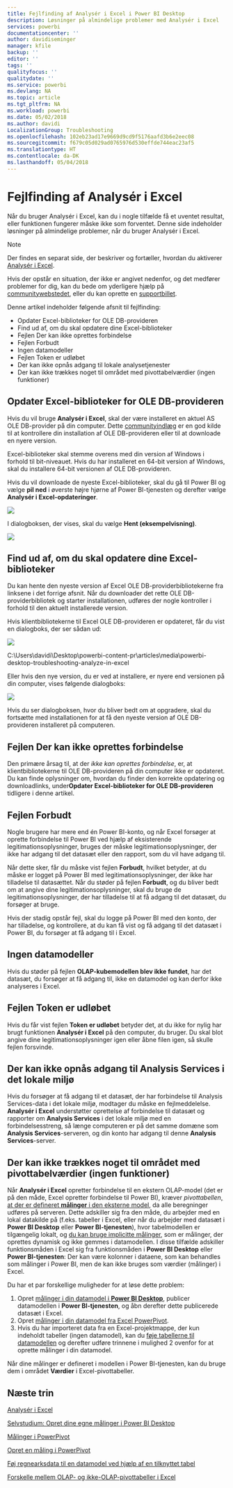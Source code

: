 ```yaml
---
title: Fejlfinding af Analysér i Excel i Power BI Desktop
description: Løsninger på almindelige problemer med Analysér i Excel
services: powerbi
documentationcenter: ''
author: davidiseminger
manager: kfile
backup: ''
editor: ''
tags: ''
qualityfocus: ''
qualitydate: ''
ms.service: powerbi
ms.devlang: NA
ms.topic: article
ms.tgt_pltfrm: NA
ms.workload: powerbi
ms.date: 05/02/2018
ms.author: davidi
LocalizationGroup: Troubleshooting
ms.openlocfilehash: 102eb23ad17e9669d9cd9f5176aafd3b6e2eec08
ms.sourcegitcommit: f679c05d029ad0765976d530effde744eac23af5
ms.translationtype: HT
ms.contentlocale: da-DK
ms.lasthandoff: 05/04/2018
---
```

# <a name="troubleshooting-analyze-in-excel"></a>Fejlfinding af Analysér i Excel
Når du bruger Analysér i Excel, kan du i nogle tilfælde få et uventet resultat, eller funktionen fungerer måske ikke som forventet. Denne side indeholder løsninger på almindelige problemer, når du bruger Analysér i Excel.

> [!NOTE]
> Der findes en separat side, der beskriver og fortæller, hvordan du aktiverer [Analysér i Excel](service-analyze-in-excel.md).
> 
> Hvis der opstår en situation, der ikke er angivet nedenfor, og det medfører problemer for dig, kan du bede om yderligere hjælp på [communitywebstedet](http://community.powerbi.com/), eller du kan oprette en [supportbillet](https://powerbi.microsoft.com/support/).
> 
> 

Denne artikel indeholder følgende afsnit til fejlfinding:

* Opdater Excel-biblioteker for OLE DB-provideren
* Find ud af, om du skal opdatere dine Excel-biblioteker
* Fejlen Der kan ikke oprettes forbindelse
* Fejlen Forbudt
* Ingen datamodeller
* Fejlen Token er udløbet
* Der kan ikke opnås adgang til lokale analysetjenester
* Der kan ikke trækkes noget til området med pivottabelværdier (ingen funktioner)

## <a name="update-excel-libraries-for-the-ole-db-provider"></a>Opdater Excel-biblioteker for OLE DB-provideren
Hvis du vil bruge **Analysér i Excel**, skal der være installeret en aktuel AS OLE DB-provider på din computer. Dette [communityindlæg](http://community.powerbi.com/t5/Service/Analyze-in-Excel-Initialization-of-the-data-source-failed/m-p/30837#M8081) er en god kilde til at kontrollere din installation af OLE DB-provideren eller til at downloade en nyere version.

Excel-biblioteker skal stemme overens med din version af Windows i forhold til bit-niveauet. Hvis du har installeret en 64-bit version af Windows, skal du installere 64-bit versionen af OLE DB-provideren.

Hvis du vil downloade de nyeste Excel-biblioteker, skal du gå til Power BI og vælge **pil ned** i øverste højre hjørne af Power BI-tjenesten og derefter vælge **Analysér i Excel-opdateringer**.

![](media/desktop-troubleshooting-analyze-in-excel/tshoot-analyze-excel_1.png)

I dialogboksen, der vises, skal du vælge **Hent (eksempelvisning)**.

![](media/desktop-troubleshooting-analyze-in-excel/tshoot-analyze-excel_2.png)

## <a name="determining-whether-you-need-to-update-your-excel-libraries"></a>Find ud af, om du skal opdatere dine Excel-biblioteker
Du kan hente den nyeste version af Excel OLE DB-providerbibliotekerne fra linksene i det forrige afsnit. Når du downloader det rette OLE DB-providerbibliotek og starter installationen, udføres der nogle kontroller i forhold til den aktuelt installerede version.

Hvis klientbibliotekerne til Excel OLE DB-provideren er opdateret, får du vist en dialogboks, der ser sådan ud:

![](media/desktop-troubleshooting-analyze-in-excel/troubleshoot-analyze-excel_3.png)

C:\Users\davidi\Desktop\powerbi-content-pr\articles\media\powerbi-desktop-troubleshooting-analyze-in-excel

Eller hvis den nye version, du er ved at installere, er nyere end versionen på din computer, vises følgende dialogboks:

![](media/desktop-troubleshooting-analyze-in-excel/troubleshoot-analyze-excel_2.png)

Hvis du ser dialogboksen, hvor du bliver bedt om at opgradere, skal du fortsætte med installationen for at få den nyeste version af OLE DB-provideren installeret på computeren.

## <a name="connection-cannot-be-made-error"></a>Fejlen Der kan ikke oprettes forbindelse
Den primære årsag til, at der *ikke kan oprettes forbindelse*, er, at klientbibliotekerne til OLE DB-provideren på din computer ikke er opdateret. Du kan finde oplysninger om, hvordan du finder den korrekte opdatering og downloadlinks, under**Opdater Excel-biblioteker for OLE DB-provideren** tidligere i denne artikel.

## <a name="forbidden-error"></a>Fejlen Forbudt
Nogle brugere har mere end én Power BI-konto, og når Excel forsøger at oprette forbindelse til Power BI ved hjælp af eksisterende legitimationsoplysninger, bruges der måske legitimationsoplysninger, der ikke har adgang til det datasæt eller den rapport, som du vil have adgang til.

Når dette sker, får du måske vist fejlen **Forbudt**, hvilket betyder, at du måske er logget på Power BI med legitimationsoplysninger, der ikke har tilladelse til datasættet. Når du støder på fejlen **Forbudt**, og du bliver bedt om at angive dine legitimationsoplysninger, skal du bruge de legitimationsoplysninger, der har tilladelse til at få adgang til det datasæt, du forsøger at bruge.

Hvis der stadig opstår fejl, skal du logge på Power BI med den konto, der har tilladelse, og kontrollere, at du kan få vist og få adgang til det datasæt i Power BI, du forsøger at få adgang til i Excel.

## <a name="no-data-models"></a>Ingen datamodeller
Hvis du støder på fejlen **OLAP-kubemodellen blev ikke fundet**, har det datasæt, du forsøger at få adgang til, ikke en datamodel og kan derfor ikke analyseres i Excel.

## <a name="token-expired-error"></a>Fejlen Token er udløbet
Hvis du får vist fejlen **Token er udløbet** betyder det, at du ikke for nylig har brugt funktionen **Analysér i Excel** på den computer, du bruger. Du skal blot angive dine legitimationsoplysninger igen eller åbne filen igen, så skulle fejlen forsvinde.

## <a name="unable-to-access-on-premises-analysis-services"></a>Der kan ikke opnås adgang til Analysis Services i det lokale miljø
Hvis du forsøger at få adgang til et datasæt, der har forbindelse til Analysis Services-data i det lokale miljø, modtager du måske en fejlmeddelelse. **Analysér i Excel** understøtter oprettelse af forbindelse til datasæt og rapporter om **Analysis Services** i det lokale miljø med en forbindelsesstreng, så længe computeren er på det samme domæne som **Analysis Services**-serveren, og din konto har adgang til denne **Analysis Services**-server.

## <a name="cant-drag-anything-to-the-pivottable-values-area-no-measures"></a>Der kan ikke trækkes noget til området med pivottabelværdier (ingen funktioner)
Når **Analysér i Excel** opretter forbindelse til en ekstern OLAP-model (det er på den måde, Excel opretter forbindelse til Power BI), kræver *pivottabellen*[, at der er defineret **målinger** i den eksterne model](https://support.microsoft.com/kb/234700), da alle beregninger udføres på serveren. Dette adskiller sig fra den måde, du arbejder med en lokal datakilde på (f.eks. tabeller i Excel, eller når du arbejder med datasæt i **Power BI Desktop** eller **Power BI-tjenesten**), hvor tabelmodellen er tilgængelig lokalt, og [du kan bruge implicitte målinger](https://msdn.microsoft.com/library/gg399077.aspx), som er målinger, der oprettes dynamisk og ikke gemmes i datamodellen. I disse tilfælde adskiller funktionsmåden i Excel sig fra funktionsmåden i **Power BI Desktop** eller **Power BI-tjenesten**: Der kan være kolonner i dataene, som kan behandles som målinger i Power BI, men de kan ikke bruges som værdier (målinger) i Excel.

Du har et par forskellige muligheder for at løse dette problem:

1. Opret [målinger i din datamodel i **Power BI Desktop**](desktop-tutorial-create-measures.md), publicer datamodellen i **Power BI-tjenesten**, og åbn derefter dette publicerede datasæt i Excel.
2. Opret [målinger i din datamodel fra Excel PowerPivot](https://support.office.com/article/Create-a-Measure-in-Power-Pivot-d3cc1495-b4e5-48e7-ba98-163022a71198).
3. Hvis du har importeret data fra en Excel-projektmappe, der kun indeholdt tabeller (ingen datamodel), kan du [føje tabellerne til datamodellen](https://support.office.com/article/Add-worksheet-data-to-a-Data-Model-using-a-linked-table-d3665fc3-99b0-479d-ba09-a37640f5be42) og derefter udføre trinnene i mulighed 2 ovenfor for at oprette målinger i din datamodel.

Når dine målinger er defineret i modellen i Power BI-tjenesten, kan du bruge dem i området **Værdier** i Excel-pivottabeller.

## <a name="next-steps"></a>Næste trin
[Analysér i Excel](service-analyze-in-excel.md)

[Selvstudium: Opret dine egne målinger i Power BI Desktop](desktop-tutorial-create-measures.md)

[Målinger i PowerPivot](https://msdn.microsoft.com/library/gg399077.aspx)

[Opret en måling i PowerPivot](https://support.office.com/article/Create-a-Measure-in-Power-Pivot-d3cc1495-b4e5-48e7-ba98-163022a71198)

[Føj regnearksdata til en datamodel ved hjælp af en tilknyttet tabel](https://support.office.com/article/Add-worksheet-data-to-a-Data-Model-using-a-linked-table-d3665fc3-99b0-479d-ba09-a37640f5be42)

[Forskelle mellem OLAP- og ikke-OLAP-pivottabeller i Excel](https://support.microsoft.com/kb/234700)

